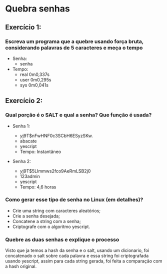 # Quebra senhas

## Exercício 1:

### Escreva um programa que a quebre usando força bruta, considerando palavras de 5 caracteres e meça o tempo

* Senha: 
    * senha
* Tempo:
    * real	0m0,337s
    * user	0m0,295s
    * sys	0m0,041s

## Exercício 2:

### Qual porção é o SALT e qual a senha? Que função é usada?
* Senha 1:
    * $y$j9T$nFwHNF0c3SCbH6ESyzSKw.
    * abacate
    * yescript
    * Tempo: Instantâneo 

* Senha 2:
    * $y$j9T$5LImmws2fco9AeRmLSB2j0
    * 123admin
    * yescript
    * Tempo: 4,6 horas

### Como gerar esse tipo de senha no Linux (em detalhes)?
* Crie uma string com caracteres aleatórios;
* Crie a senha desejada;
* Concatene a string com a senha;
* Criptografe com o algoritmo yescript.

### Quebre as duas senhas e explique o processo

Visto que ja temos a hash da senha e o salt, usando um dicionario, foi concatenado o salt sobre cada palavra e essa string foi criptografada usando yescript, assim para cada string gerada, foi feita a comparação com a hash original.